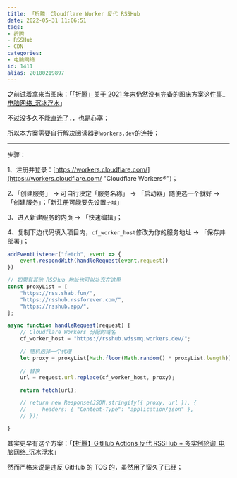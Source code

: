 ```yaml
---
title: 「折腾」Cloudflare Worker 反代 RSSHub
date: 2022-05-31 11:06:51
tags:
- 折腾
- RSSHub
- CDN
categories:
- 电脑网络
id: 1411
alias: 20100219897
---
```


之前试着拿来当图床：「[「折腾」关于 2021 年末仍然没有完备的图床方案这件事\_电脑网络\_沉冰浮水](https://www.wdssmq.com/post/20211225085.html "「折腾」关于 2021 年末仍然没有完备的图床方案这件事\_电脑网络\_沉冰浮水")」

不过没多久不能直连了，，也是心塞；

<!--more-->

所以本方案需要自行解决阅读器到`workers.dev`的连接；

---------

步骤：

1、注册并登录：[https://workers.cloudflare.com/](https://workers.cloudflare.com/ "Cloudflare Workers®")；

2、「创建服务」 → 可自行决定「服务名称」 → 「启动器」随便选一个就好 → 「创建服务」；「新注册可能要先设置`子域`」

3、进入新建服务的内页 → 「快速编辑」；

4、复制下边代码填入项目内，`cf_worker_host`修改为你的服务地址 → 「保存并部署」；


```js
addEventListener("fetch", event => {
    event.respondWith(handleRequest(event.request))
})

// 如果有其他 RSSHub 地址也可以补充在这里
const proxyList = [
    "https://rss.shab.fun/",
    "https://rsshub.rssforever.com/",
    "https://rsshub.app/",
];

async function handleRequest(request) {
    // Cloudflare Workers 分配的域名
    cf_worker_host = "https://rsshub.wdssmq.workers.dev/";

    // 随机选择一个代理
    let proxy = proxyList[Math.floor(Math.random() * proxyList.length)];

    // 替换
    url = request.url.replace(cf_worker_host, proxy);

    return fetch(url);

    // return new Response(JSON.stringify({ proxy, url }), {
    //     headers: { "Content-Type": "application/json" },
    // });

}
```

其实更早有这个方案：「[【折腾】GitHub Actions 反代 RSSHub + 多实例轮询\_电脑网络\_沉冰浮水](https://www.wdssmq.com/post/20100309739.html "【折腾】GitHub Actions 反代 RSSHub + 多实例轮询\_电脑网络\_沉冰浮水")」

然而严格来说是违反 GitHub 的 TOS 的，虽然用了蛮久了已经；
